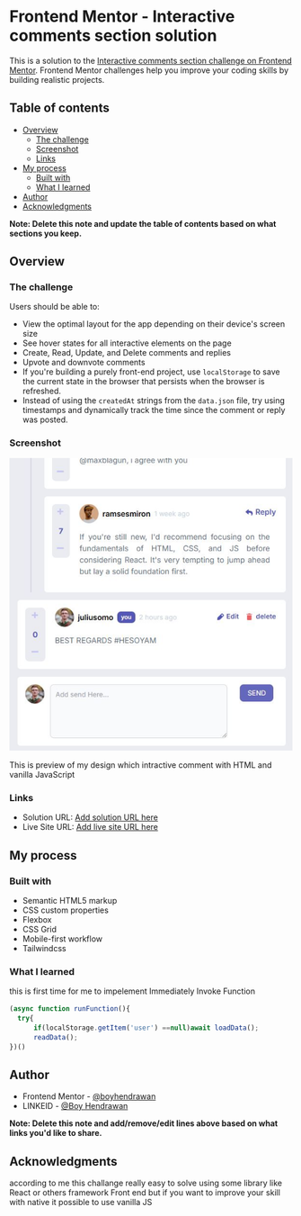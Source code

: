 # Frontend Mentor - Interactive comments section solution

This is a solution to the [Interactive comments section challenge on Frontend Mentor](https://www.frontendmentor.io/challenges/interactive-comments-section-iG1RugEG9). Frontend Mentor challenges help you improve your coding skills by building realistic projects. 

## Table of contents

- [Overview](#overview)
  - [The challenge](#the-challenge)
  - [Screenshot](#screenshot)
  - [Links](#links)
- [My process](#my-process)
  - [Built with](#built-with)
  - [What I learned](#what-i-learned)
- [Author](#author)
- [Acknowledgments](#acknowledgments)

**Note: Delete this note and update the table of contents based on what sections you keep.**

## Overview

### The challenge

Users should be able to:

- View the optimal layout for the app depending on their device's screen size
- See hover states for all interactive elements on the page
- Create, Read, Update, and Delete comments and replies
- Upvote and downvote comments
- If you're building a purely front-end project, use `localStorage` to save the current state in the browser that persists when the browser is refreshed.
- Instead of using the `createdAt` strings from the `data.json` file, try using timestamps and dynamically track the time since the comment or reply was posted.

### Screenshot

![](./assets/Preview.JPG)

This is preview of my design which intractive comment with HTML and vanilla JavaScript



### Links

- Solution URL: [Add solution URL here](https://github.com/boyhendrawan/interactive-comments)
- Live Site URL: [Add live site URL here](https://boyhendrawan.github.io/interactive-comments/)

## My process

### Built with

- Semantic HTML5 markup
- CSS custom properties
- Flexbox
- CSS Grid
- Mobile-first workflow
- Tailwindcss


### What I learned

this is first time for me to impelement Immediately Invoke Function

```js
(async function runFunction(){
  try{
      if(localStorage.getItem('user') ==null)await loadData();
      readData();
})()
```



## Author

- Frontend Mentor - [@boyhendrawan](https://www.frontendmentor.io/profile/boyhendrawan)
- LINKEID - [@Boy Hendrawan](https://www.linkedin.com/in/boy-hendrawan-purba-948705157/)

**Note: Delete this note and add/remove/edit lines above based on what links you'd like to share.**

## Acknowledgments

according to me this challange really easy to solve using some library like React or others framework Front end but if you want to improve your skill with native it possible to use vanilla JS
